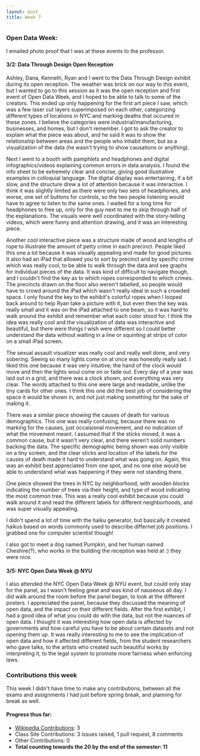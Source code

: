 ```yaml
---
layout: post
title: Week 7
---
```



### Open Data Week:

I emailed photo proof that I was at these events to the professor.

#### 3/2: Data Through Design Open Reception

Ashley, Dana, Kenneth, Ryan and I went to the Data Through Design exhibit during its open reception. The weather was brick on our way to this event, but I wanted to go to this session as it was the open reception and first event of Open Data Week, and I hoped to be able to talk to some of the creators. This ended up only happening for the first art piece I saw, which was a few laser cut layers superimposed on each other, categorizing different types of locations in NYC and marking deaths that occured in these zones. I believe the categories were industrial/manufacturing, businesses, and homes, but I don't remember. I got to ask the creator to explain what the piece was about, and he said it was to show the relationship between areas and the people who inhabit them, but as a visualization of the data (he wasn't trying to show causations or anything). 

Next I went to a booth with pamphlets and headphones and digital infographics/videos explaining common errors in data analysis. I found the info sheet to be extremely clear and concise, giving good illustrative examples in colloquial language. The digital display was entertaining, if a bit slow, and the structure drew a lot of attention because it was interactive. I think it was slightly limited as there were only two sets of headphones, and worse, one set of buttons for controls, so the two people listening would have to agree to listen to the same ones. I waited for a long time for headphones to free up, only for the guy next to me to skip through half of the explanations. The visuals were well coordinated with the story-telling videos, which were funny and attention drawing, and it was an interesting piece. 

Another cool interactive piece was a structure made of wood and lengths of rope to illustrate the amount of petty crime in each precinct. People liked this one a lot because it was visually appealing and made for good pictures. It also had an iPad that allowed you to sort by precinct and by specific crime which was really cool, to be able to walk through the data and see graphs for individual pieces of the data. It was kind of difficult to navigate though, and I couldn't find the key as to which ropes corresponded to which crimes. The precincts drawn on the floor also weren't labelled, so people would have to crowd around the iPad which wasn't really ideal in such a crowded space. I only found the key to the exhibit's colorful ropes when I looped back around to help Ryan take a picture with it, but even then the key was really small and it was on the iPad attached to one beam, so it was hard to walk around the exhibit and remember what each color stood for. I think the idea was really cool and the visualization of data was interactive and beautiful, but there were things I wish were different so I could better understand the data without waiting in a line or squinting at strips of color on a small iPad screen.

The sexual assault visualizer was really cool and really well done, and very sobering. Seeing so many lights come on at once was honestly really sad. I liked this one because it was very intuitive; the hand of the clock would move and then the lights woul come on or fade out. Every day of a year was laid out in a grid, and there was a clock shown, and everything was very clear. The words attached to this one were large and readable, unlike the tiny cards for other ones. I think this one did the best job of considering the space it would be shown in, and not just making something for the sake of making it.

There was a similar piece showing the causes of death for various demographics. This one was really confusing, because there was no marking for the causes, just occaisional movement, and no indication of what the movement meant. I assumed that if the sticks moved, it was a common cause, but it wasn't very clear, and there weren't solid numbers backing the data. The specific demographic being shown was only visible on a tiny screen, and the clear sticks and location of the labels for the causes of death made it hard to understand what was going on. Again, this was an exhibit best appreciated from one spot, and no one else would be able to understand what was happening if they were not standing there.

One piece showed the trees in NYC by neighborhood, with wooden blocks indicating the number of trees via their height, and type of wood indicating the most common tree. This was a really cool exhibit because you could walk around it and read the different labels for different neighborhoods, and was super visually appealing.

I didn't spend a lot of time with the haiku generator, but basically it created haikus based on words commonly used to describe differnet job positions. I grabbed one for computer scientist though!

I also got to meet a dog named Pumpkin, and her human named Cheshire(?), who works in the building the reception was held at :) they were nice.

#### 3/5: NYC Open Data Week @ NYU

I also attended the NYC Open Data Week @ NYU event, but could only stay for the panel, as I wasn't feeling great and was kind of nauseous all day. I did walk around the room before the panel began, to look at the different posters. I appreciated the panel, because they discussed the meaning of open data, and the impact on their different fields. After the first exhibit, I had a good idea of what you could do with the data, but not the nuances of open data. I thought it was interesting how open data is affected by governments and how careful you have to be about certain datasets and not opening them up. It was really interesting to me to see the implication of open data and how it affected different fields, from the student researchers who gave talks, to the artists who created such beautiful works by interpreting it, to the legal system to promote more fairness when enforcing laws. 

### Contributions this week

This week I didn't have time to make any contributions, between all the exams and assignments I had just before spring break, and planning for break as well.

#### Progress thus far:
  - [Wikipedia Contributions](https://en.wikipedia.org/wiki/Special:Contributions/Dorasun): 3
  - Class Site Contributions: 3 issues raised, 1 pull request, 8 comments
  - Other Contributions: 0
  - **Total counting towards the 20 by the end of the semester: 11**
